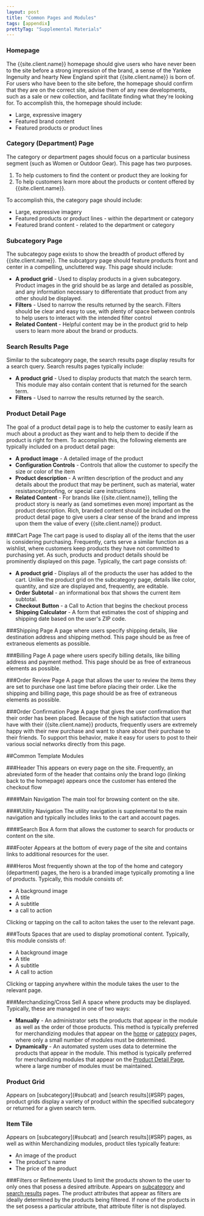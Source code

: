 ```yaml
---
layout: post
title: "Common Pages and Modules"
tags: [appendix]
prettyTag: "Supplemental Materials"
---
```


<h3 id="home">Homepage</h3>
The {{site.client.name}} homepage should give users who have never been to the site before a strong impression of the brand, a sense of the Yankee Ingenuity and hearty New England spirit that {{site.client.name}} is born of. For users who have been to the site before, the homepage should confirm that they are on the correct site, advise them of any new developments, such as a sale or new collection, and facilitate finding what they're looking for. To accomplish this, the homepage should include:

- Large, expressive imagery
- Featured brand content
- Featured products or product lines


<h3 id="category">Category (Department) Page</h3>
The category or department pages should focus on a particular business segment (such as Women or Outdoor Gear). This page has two purposes.

1. To help customers to find the content or product they are looking for
2. To help customers learn more about the products or content offered by {{site.client.name}}.

To accomplish this, the category page should include:

- Large, expressive imagery
- Featured products or product lines - within the department or category
- Featured brand content - related to the department or category

<h3 id="subcat">Subcategory Page</h3>
The subcategoy page exists to show the breadth of product offered by {{site.client.name}}. The subcatgory page should feature products front and center in a compelling, uncluttered way. This page should include:

- **A product grid** - Used to display products in a given subcategory. Product images in the grid should be as large and detailed as possible, and any information necessary to differentiate that product from any other should be displayed.
- **Filters** - Used to narrow the results returned by the search. Filters should be clear and easy to use, with plenty of space between controls to help users to interact with the intended filter control
- **Related Content** - Helpful content may be in the product grid to help users to learn more about the brand or products.


<h3 id="SRP">Search Results Page</h3>
Similar to the subcategory page, the search results page display results for a search query. Search results pages typically include:

- **A product grid** - Used to display products that match the search term. This module may also contain content that is returned for the search term.
- **Filters** - Used to narrow the results returned by the search.


<h3 id="PDP">Product Detail Page</h3>
The goal of a product detail page is to help the customer to easily learn as much about a product as they want and to help them to decide if the product is right for them. To accomplish this, the following elements are typically included on a product detail page:

- **A product image** - A detailed image of the product
- **Configuration Controls** - Controls that allow the customer to specify the size or color of the item
- **Product description** - A written description of the product and any details about the product that may be pertinent, such as material, water resistance/proofing, or special care instructions
- **Related Content** - For brands like {{site.client.name}}, telling the product story is nearly as (and sometimes even more) important as the product description. Rich, branded content should be included on the product detail page to give users a clear sense of the brand and impress upon them the value of every {{site.client.name}} product.

###Cart Page
The cart page is used to display all of the items that the user is considering purchasing. Frequently, carts serve a similar function as a wishlist, where customers keep products they have not committed to purchasing yet. As such, products and product details should be prominently displayed on this page. Typically, the cart page consists of:

- **A product grid** - Displays all of the products the user has added to the cart. Unlike the product grid on the subcategory page, details like color, quantity, and size are displayed and, frequently, are editable.
- **Order Subtotal** - an informational box that shows the current item subtotal.
- **Checkout Button** - a Call to Action that begins the checkout process
- **Shipping Calculator** - A form that estimates the cost of shipping and shipping date based on the user's ZIP code.

###Shipping Page
A page where users specify shipping details, like destination address and shipping method. This page should be as free of extraneous elements as possible.

###Billing Page
A page where users specify billing details, like billing address and payment method. This page should be as free of extraneous elements as possible.

###Order Review Page
A page that allows the user to review the items they are set to purchase one last time before placing their order. Like the shipping and billing page, this page should be as free of extraneous elements as possible.

###Order Confirmation Page
A page that gives the user confirmation that their order has been placed. Because of the high satisfaction that users have with their {{site.client.name}} products, frequently users are extremely happy with their new purchase and want to share about their purchase to their friends. To support this behavior, make it easy for users to post to their various social networks directly from this page.

##Common Template Modules

###Header
This appears on every page on the site. Frequently, an abreviated form of the header that contains only the brand logo (linking back to the homepage) appears once the customer has entered the checkout flow

####Main Navigation
The main tool for browsing content on the site.

####Utility Navigation
The utility navigation is supplemental to the main navigation and typically includes links to the cart and account pages.

####Search Box
A form that allows the customer to search for products or content on the site.

###Footer
Appears at the bottom of every page of the site and contains links to additional resources for the user.

###Heros
Most frequently shown at the top of the home and category (department) pages, the hero is a branded image typically promoting a line of products. Typically, this module consists of:

- A background image
- A title
- A subtitle
- a call to action

Clicking or tapping on the call to aciton takes the user to the relevant page.

###Touts
Spaces that are used to display promotional content. Typically, this module consists of:

- A background image
- A title
- A subtitle
- A call to action

Clicking or tapping anywhere within the module takes the user to the relevant page.

###Merchandizing/Cross Sell
A space where products may be displayed. Typically, these are managed in one of two ways:

- **Manually** - An administrator sets the products that appear in the module as well as the order of those products. This method is typically preferred for merchandizing modules that appear on the [home](#home) or [category](#category) pages, where only a small number of modules must be determined.
- **Dynamically** - An automated system uses data to determine the products that appear in the module. This method is typically preferred for merchandizing modules that appear on the [Product Detail Page](#PDP), where a large number of modules must be maintained.

<h3 id="productGrid">Product Grid</h3>
Appears on [subcategory](#subcat) and [search results](#SRP) pages, product grids display a variety of product within the specified subcategory or returned for a given search term.

<h3 id="itemTile">Item Tile</h3>
Appears on [subcategory](#subcat) and [search results](#SRP) pages, as well as within Merchandizing modules, product tiles typically feature:

- An image of the product
- The product's name
- The price of the product

###Filters or Refinements
Used to limit the products shown to the user to only ones that posess a desired attribute. Appears on [subcategory](#subcat) and [search results](#SRP) pages. The product attributes that appear as filters are ideally determined by the products being filtered. If none of the products in the set posess a particular attribute, that attribute filter is not displayed.